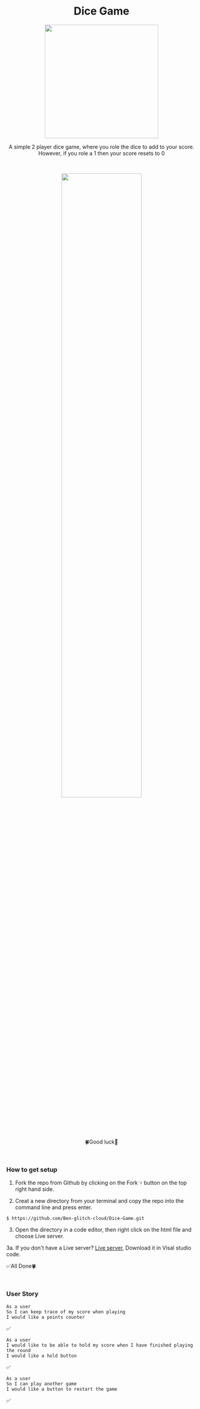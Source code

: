 <h1 align="center">Dice Game</h1> 

<p align="center"><img width="300" hight="300" src="https://user-images.githubusercontent.com/71974361/115700469-9ced9000-a35e-11eb-9a3b-89c21b0b1cda.gif"></p> 

<p align="center">A simple 2 player dice game, where you role the dice to add to your score. However, if you role a 1 then your score resets to 0</p> 
<br> 
<p align="center"><img width="65%" src="https://user-images.githubusercontent.com/71974361/115704683-93b2f200-a363-11eb-8466-8e683d3c27d6.png"></p>
<p align="center">🍀Good luck🤞</p>
<br> 
<h3>How to get setup</h3>

1. Fork the repo from Github by clicking on the Fork ⑂ button on the top right hand side.  

2. Creat a new directory from your terminal and copy the repo into the command line and press enter.  
``` 
$ https://github.com/Ben-glitch-cloud/Dice-Game.git
``` 
3. Open the directory in a code editor, then right click on the html file and choose Live server.  

3a. If you don't have a Live server? <a href="https://marketplace.visualstudio.com/items?itemName=ritwickdey.LiveServer">Live server</a>, Download it in Visal studio code. 

<p>✅All Done🍀</p> 
<br>

<h3>User Story</h3> 

``` 
As a user
So I can keep trace of my score when playing 
I would like a points counter
``` 
✅

``` 
As a user 
I would like to be able to hold my score when I have finished playing the round 
I would like a hold button
```
✅ 

``` 
As a user 
So I can play another game  
I would like a button to restart the game 
```
✅
